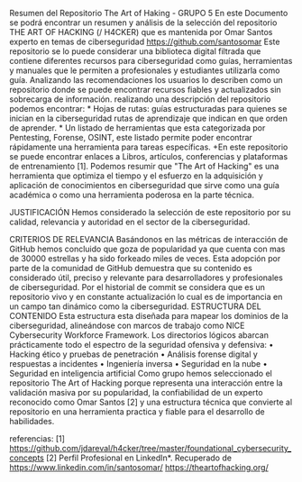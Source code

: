 Resumen del Repositorio The Art of Haking - GRUPO 5
En este Documento se podrá encontrar un resumen y análisis de la selección del repositorio THE ART OF HACKING (/ H4CKER) que es mantenida por Omar Santos experto en temas de ciberseguridad https://github.com/santosomar 
Este repositorio se lo puede considerar una biblioteca digital filtrada que contiene diferentes recursos para ciberseguridad como guías, herramientas y manuales que le permiten a profesionales y estudiantes utilizarla como guía.
Analizando las recomendaciones los usuarios lo describen como un repositorio donde se puede encontrar recursos fiables y actualizados sin sobrecarga de información.
realizando una descripción del repositorio podemos encontrar:
    * Hojas de rutas: guías estructuradas para quienes se inician en la ciberseguridad rutas de aprendizaje que indican en que orden de aprender.
    * Un listado de herramientas que esta categorizada por Pentesting, Forense, OSINT, este listado permite poder encontrar rápidamente una herramienta para tareas específicas.
    +En este repositorio se puede encontrar enlaces a Libros, artículos, conferencias y plataformas de entrenamiento [1].
Podemos resumir que "The Art of Hacking" es una herramienta que optimiza el tiempo y el esfuerzo en la adquisición y aplicación de conocimientos en ciberseguridad que sirve como una guía académica o como una herramienta poderosa en la parte técnica.

JUSTIFICACIÓN
Hemos considerado la selección de este repositorio por su calidad, relevancia y autoridad en el sector de la ciberseguridad.

CRITERIOS DE RELEVANCIA
Basándonos en las métricas de interacción de GitHub hemos concluido que goza de popularidad ya que cuenta con mas de 30000 estrellas y ha sido forkeado miles de veces. Esta adopción por parte de la comunidad de GitHub demuestra que su contenido es considerado útil, preciso y relevante para desarrolladores y profesionales de ciberseguridad. Por el historial de commit se considera que es un repositorio vivo y en constante actualización lo cual es de importancia en un campo tan dinámico como la ciberseguridad.
ESTRUCTURA DEL CONTENIDO
Esta estructura esta diseñada para mapear los dominios de la ciberseguridad, alineándose con marcos de trabajo como NICE Cybersecurity Workforce Framework. Los directorios lógicos abarcan prácticamente todo el espectro de la seguridad ofensiva y defensiva:
•	Hacking ético y pruebas de penetración
•	Análisis forense digital y respuestas a incidentes 
•	Ingeniería inversa
•	Seguridad en la nube
•	Seguridad en inteligencia artificial
Como grupo hemos seleccionado el repositorio The Art of Hacking porque representa una interacción entre la validación masiva por su popularidad, la confiabilidad de un experto reconocido como Omar Santos [2] y una estructura técnica que convierte al repositorio en una herramienta practica y fiable para el desarrollo de habilidades.

referencias:
[1] https://github.com/jdareval/h4cker/tree/master/foundational_cybersecurity_concepts
[2] Perfil Profesional en LinkedIn*. Recuperado de https://www.linkedin.com/in/santosomar/
https://theartofhacking.org/ 